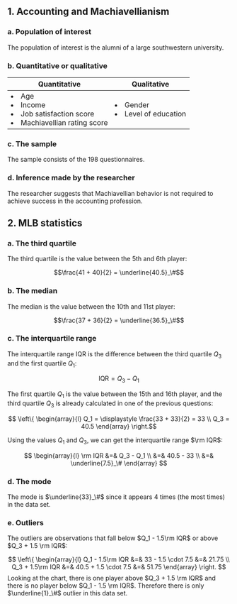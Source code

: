 ## 1. Accounting and Machiavellianism

### a. Population of interest

The population of interest is the alumni of a large southwestern university.

### b. Quantitative or qualitative

| Quantitative                                                              | Qualitative                      |
| ------------------------------------------------------------------------- | -------------------------------- |
| <li>Age<li>Income<li>Job satisfaction score<li>Machiavellian rating score | <li>Gender<li>Level of education |

### c. The sample

The sample consists of the 198 questionnaires.

### d. Inference made by the researcher

The researcher suggests that Machiavellian behavior is not required to achieve success in the accounting profession.

## 2. MLB statistics

### a. The third quartile

The third quartile is the value between the 5th and 6th player:

$$\frac{41 + 40}{2} = \underline{40.5}_\#$$

### b. The median

The median is the value between the 10th and 11st player:

$$\frac{37 + 36}{2} = \underline{36.5}_\#$$

### c. The interquartile range

The interquartile range $\text{IQR}$ is the difference between the third quartile $Q_3$ and the first quartile $Q_1$:

$$\text{IQR} = Q_3 - Q_1$$

The first quartile $Q_1$ is the value between the 15th and 16th player, and the third quartile $Q_3$ is already calculated in one of the previous questions:

$$
\left\{
\begin{array}{l}
	Q_1 = \displaystyle
	\frac{33 + 33}{2} = 33 \\
	Q_3 = 40.5
\end{array}
\right.$$

Using the values $Q_1$ and $Q_3$, we can get the interquartile range $\rm IQR$:

$$
\begin{array}{l}
	\rm IQR &=& Q_3 - Q_1 \\
	&=& 40.5 - 33 \\
	&=& \underline{7.5}_\#
\end{array}
$$

### d. The mode

The mode is $\underline{33}_\#$ since it appears 4 times (the most times) in the data set.

### e. Outliers

The outliers are observations that fall below $Q_1 - 1.5\rm IQR$ or above $Q_3 + 1.5 \rm IQR$:

$$
\left\{
	\begin{array}{l}
		Q_1 - 1.5\rm IQR &=& 33 - 1.5 \cdot 7.5 &=& 21.75 \\
		Q_3 + 1.5\rm IQR &=& 40.5 + 1.5 \cdot 7.5 &=& 51.75
	\end{array}
\right.
$$
Looking at the chart, there is one player above $Q_3 + 1.5 \rm IQR$ and there is no player below $Q_1 - 1.5 \rm IQR$. Therefore there is only $\underline{1}_\#$ outlier in this data set.

## 